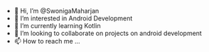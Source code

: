 - 👋 Hi, I’m @SwonigaMaharjan
- 👀 I’m interested in Android Development
- 🌱 I’m currently learning Kotlin
- 💞️ I’m looking to collaborate on projects on android development
- 📫 How to reach me ...

<!---
SwonigaMaharjan/SwonigaMaharjan is a ✨ special ✨ repository because its `README.md` (this file) appears on your GitHub profile.
You can click the Preview link to take a look at your changes.
--->

